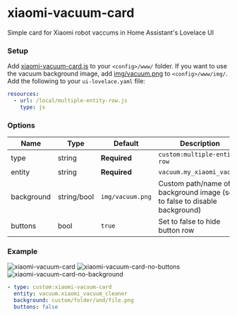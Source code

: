 # xiaomi-vacuum-card

Simple card for Xiaomi robot vaccums in Home Assistant's Lovelace UI

### Setup

Add [xiaomi-vacuum-card.js](https://raw.githubusercontent.com/benct/lovelace-xiaomi-vacuum-card/master/xiaomi-vacuum-card.js) to your `<config>/www/` folder.
If you want to use the vacuum background image, add [img/vacuum.png](https://raw.githubusercontent.com/benct/lovelace-xiaomi-vacuum-card/master/img/vacuum.png) to `<config>/www/img/`.
Add the following to your `ui-lovelace.yaml` file:

```yaml
resources:
  - url: /local/multiple-entity-row.js
    type: js
```

### Options

| Name | Type | Default | Description
| ---- | ---- | ------- | -----------
| type | string | **Required** | `custom:multiple-entity-row`
| entity | string | **Required** | `vacuum.my_xiaomi_vacuum`
| background | string/bool | `img/vacuum.png` | Custom path/name of background image (set to false to disable background)
| buttons | bool | `true` | Set to false to hide button row

### Example

![xiaomi-vacuum-card](https://raw.githubusercontent.com/benct/lovelace-xiaomi-vacuum-card/master/examples/default.png)
![xiaomi-vacuum-card-no-buttons](https://raw.githubusercontent.com/benct/lovelace-xiaomi-vacuum-card/master/examples/no-buttons.png)
![xiaomi-vacuum-card-no-background](https://raw.githubusercontent.com/benct/lovelace-xiaomi-vacuum-card/master/examples/no-background.png)

```yaml
- type: custom:xiaomi-vacuum-card
  entity: vacuum.xiaomi_vacuum_cleaner
  background: custom/folder/and/file.png
  buttons: false
```
